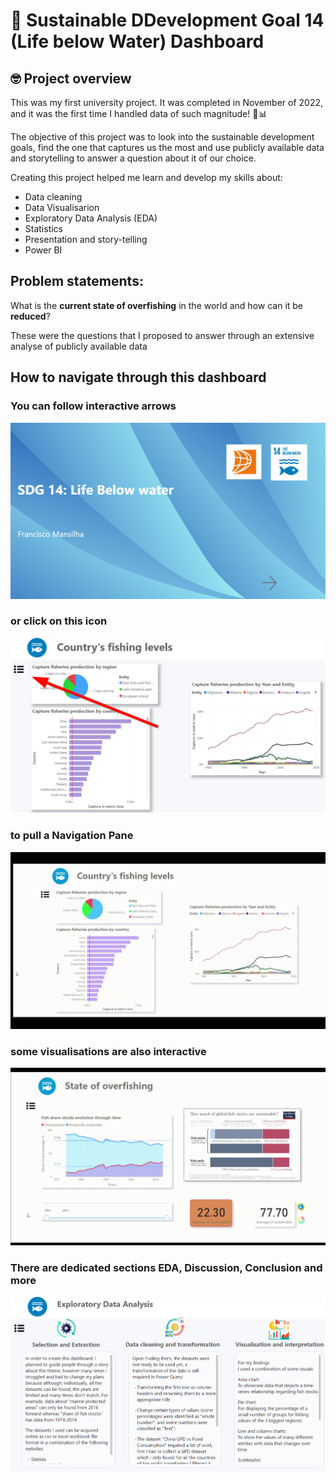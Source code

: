 # :wave: Sustainable DDevelopment Goal 14 (Life below Water) Dashboard

## 🤓 Project overview

This was my first university project. It was completed in November of 2022, and it was the first time I handled data of such magnitude! 🚀📊

The objective of this project was to look into the sustainable development goals, find the one that captures us the most and use publicly available data and storytelling to answer a question about it of our choice.

Creating this project helped me learn and develop my skills about:

- Data cleaning
- Data Visualisarion
- Exploratory Data Analysis (EDA)
- Statistics
- Presentation and story-telling
- Power BI

## Problem statements:

What is the __current state of overfishing__ in the world and how can it be __reduced__?

These were the questions that I proposed to answer through an extensive analyse of publicly available data

## How to navigate through this dashboard

### You can follow interactive arrows

<img src='dashboard_images/arrows.png'>

### or click on this icon

<img src='dashboard_images/hamburger menu.png'>

### to pull a Navigation Pane

<img src='dashboard_images/navigation_pane.gif'>

### some visualisations are also interactive

<img src='dashboard_images/interactive_visualisations.gif'>

### There are dedicated sections EDA, Discussion, Conclusion and more

<img src='dashboard_images/EDA.png'>
